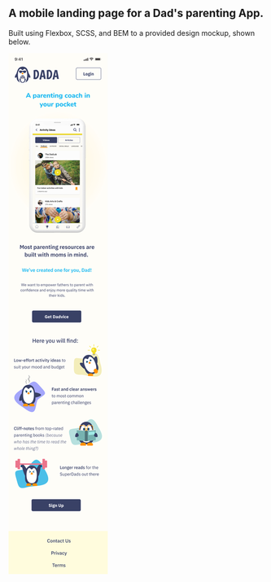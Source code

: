 ## A mobile landing page for a Dad's parenting App.

Built using Flexbox, SCSS, and BEM to a provided design mockup, shown below.

![Blah](./images/Landing%20-%20mobile.jpeg)
